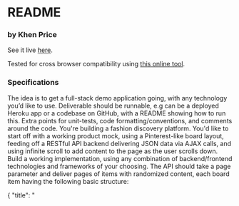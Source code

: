 # README #

### by Khen Price ###

See it live [here](https://kp-globality.herokuapp.com/).

Tested for cross browser compatibility using [this online tool](https://www.browserling.com).


### Specifications ###

The idea is to get a full-stack demo application going, with any technology you’d like to use.
Deliverable should be runnable, e.g can be a deployed Heroku app or a codebase on GitHub, with a README showing how to run this. Extra points for unit-tests, code formatting/conventions, and comments around the code.
You're building a fashion discovery platform. You'd like to start off with a working product mock, using a Pinterest-like board layout, feeding off a RESTful API backend delivering JSON data via AJAX calls, and using infinite scroll to add content to the page as the user scrolls down.
Build a working implementation, using any combination of backend/frontend technologies and frameworks of your choosing. The API should take a page parameter and deliver pages of items with randomized content, each board item having the following basic structure:

{
 "title": "<TITLE>",
 "blurb": "<BLURB>",
 "author": "<AUTHOR>",
 "thumbnail_url": "<URL>",
 "details_url": "<URL>"
}

You can design the UI to your liking. at the very least each board item should feature the thumbnail image (you can hardcode a single image file to be used for all items for the sake of this excercise), the post title, and the blurb field, truncated to display 32 words and featuring a "Read more" link using the "details_url" field. For this exercise, The backend should have 20 items per page and deliver at least 3 pages of data. 

### How do I get set up? ###

** Summary of set up **

bundle # install packages
rake db:migrate # build db
rake db:seed # generate mock data
rails s # run local server

then, if all went well, visit localhost:3000 in browser.

** Configuration ** 

See 'config' folder

** Dependencies **

See Gemfile

** How to run tests **

rake test

Note: I put in one functional test, and a few other testing ideas for an app that would have a bit more functionality (those ideas are commented out).

### Who do I talk to? ###
khenprice@gmail.com
